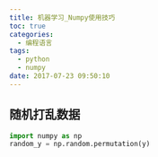 ```yaml
---
title: 机器学习_Numpy使用技巧
toc: true
categories:
  - 编程语言
tags:
  - python
  - numpy
date: 2017-07-23 09:50:10
---
```



## 随机打乱数据

```python
import numpy as np
random_y = np.random.permutation(y)
```

